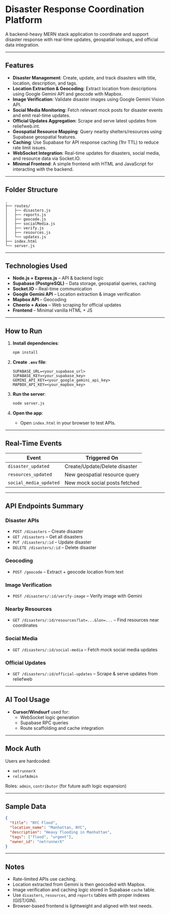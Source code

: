 
#  Disaster Response Coordination Platform

A backend-heavy MERN stack application to coordinate and support disaster response with real-time updates, geospatial lookups, and official data integration.

---

##  Features

- **Disaster Management**: Create, update, and track disasters with title, location, description, and tags.
- **Location Extraction & Geocoding**: Extract location from descriptions using Google Gemini API and geocode with Mapbox.
- **Image Verification**: Validate disaster images using Google Gemini Vision API.
- **Social Media Monitoring**: Fetch relevant mock posts for disaster events and emit real-time updates.
- **Official Updates Aggregation**: Scrape and serve latest updates from reliefweb.int.
- **Geospatial Resource Mapping**: Query nearby shelters/resources using Supabase geospatial features.
- **Caching**: Use Supabase for API response caching (1hr TTL) to reduce rate limit issues.
- **WebSocket Integration**: Real-time updates for disasters, social media, and resource data via Socket.IO.
- **Minimal Frontend**: A simple frontend with HTML and JavaScript for interacting with the backend.

---

##  Folder Structure

```
.
├── routes/
│   ├── disasters.js
│   ├── reports.js
│   ├── geocode.js
│   ├── socialMedia.js
│   ├── verify.js
│   ├── resources.js
│   └── updates.js
├── index.html
└── server.js
```

---

##  Technologies Used

- **Node.js + Express.js** – API & backend logic
- **Supabase (PostgreSQL)** – Data storage, geospatial queries, caching
- **Socket.IO** – Real-time communication
- **Google Gemini API** – Location extraction & image verification
- **Mapbox API** – Geocoding
- **Cheerio + Axios** – Web scraping for official updates
- **Frontend** – Minimal vanilla HTML + JS

---
##  How to Run

1. **Install dependencies**:
   ```bash
   npm install
   ```

2. **Create `.env` file**:
   ```
   SUPABASE_URL=<your_supabase_url>
   SUPABASE_KEY=<your_supabase_key>
   GEMINI_API_KEY=<your_google_gemini_api_key>
   MAPBOX_API_KEY=<your_mapbox_key>
   ```

3. **Run the server**:
   ```bash
   node server.js
   ```

4. **Open the app**:
   - Open `index.html` in your browser to test APIs.

---

##  Real-Time Events

| Event                | Triggered On                     |
|---------------------|----------------------------------|
| `disaster_updated`  | Create/Update/Delete disaster    |
| `resources_updated` | New geospatial resource query    |
| `social_media_updated` | New mock social posts fetched |

---

##  API Endpoints Summary

###  Disaster APIs

- `POST /disasters` – Create disaster
- `GET /disasters` – Get all disasters
- `PUT /disasters/:id` – Update disaster
- `DELETE /disasters/:id` – Delete disaster

###  Geocoding

- `POST /geocode` – Extract + geocode location from text

###  Image Verification

- `POST /disasters/:id/verify-image` – Verify image with Gemini

###  Nearby Resources

- `GET /disasters/:id/resources?lat=...&lon=...` – Find resources near coordinates

###  Social Media

- `GET /disasters/:id/social-media` – Fetch mock social media updates

###  Official Updates

- `GET /disasters/:id/official-updates` – Scrape & serve updates from reliefweb

---

##  AI Tool Usage

- **Cursor/Windsurf** used for:
  - WebSocket logic generation
  - Supabase RPC queries
  - Route scaffolding and cache integration

---

##  Mock Auth

Users are hardcoded:
- `netrunnerX`
- `reliefAdmin`

Roles: `admin`, `contributor` (for future auth logic expansion)

---

##  Sample Data

```json
{
  "title": "NYC Flood",
  "location_name": "Manhattan, NYC",
  "description": "Heavy flooding in Manhattan",
  "tags": ["flood", "urgent"],
  "owner_id": "netrunnerX"
}
```

---

##  Notes

- Rate-limited APIs use caching.
- Location extracted from Gemini is then geocoded with Mapbox.
- Image verification and caching logic stored in Supabase `cache` table.
- Use `disasters`, `resources`, and `reports` tables with proper indexes (GIST/GIN).
- Browser-based frontend is lightweight and aligned with test needs.




